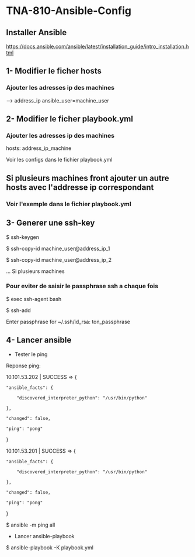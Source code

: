 # TNA-810-Ansible-Config

## Installer Ansible

https://docs.ansible.com/ansible/latest/installation_guide/intro_installation.html

## 1- Modifier le ficher hosts
###  Ajouter les adresses ip des machines
  
  --> address_ip ansible_user=machine_user
  
## 2- Modifier le ficher playbook.yml

###  Ajouter les adresses ip des machines
  hosts: address_ip_machine
  
  Voir les configs dans le fichier playbook.yml
 
## Si plusieurs machines front ajouter un autre hosts avec l'addresse ip correspondant
### Voir l'exemple dans le fichier playbook.yml

## 3- Generer une ssh-key

  $ ssh-keygen
  
  $ ssh-copy-id machine_user@address_ip_1
  
  $ ssh-copy-id machine_user@address_ip_2
  
  ... Si plusieurs machines
  
  ### Pour eviter de saisir le passphrase ssh a chaque fois
  
  $ exec ssh-agent bash
  
  $ ssh-add
  
  Enter passphrase for ~/.ssh/id_rsa: ton_passphrase
  
## 4- Lancer ansible

  - Tester le ping 

Reponse ping: 

10.101.53.202 | SUCCESS => {

    "ansible_facts": {
    
        "discovered_interpreter_python": "/usr/bin/python"
        
    },
    
    "changed": false,
    
    "ping": "pong"
    
}

10.101.53.201 | SUCCESS => {

    "ansible_facts": {
    
        "discovered_interpreter_python": "/usr/bin/python"
        
    },
    
    "changed": false,
    
    "ping": "pong"
    
}
  
 $ ansible -m ping all
 
 - Lancer ansible-playbook

 $ ansible-playbook -K playbook.yml
